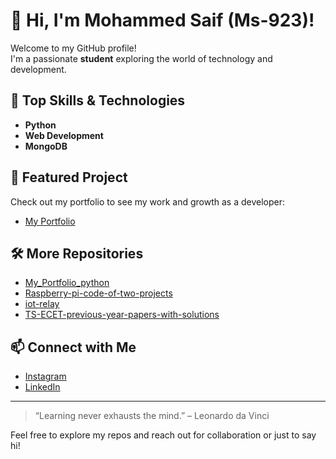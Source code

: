 # 👋 Hi, I'm Mohammed Saif (Ms-923)!

Welcome to my GitHub profile!  
I'm a passionate **student** exploring the world of technology and development.

## 🚀 Top Skills & Technologies
- **Python**
- **Web Development**
- **MongoDB**

## 🌟 Featured Project
Check out my portfolio to see my work and growth as a developer:
- [My Portfolio](https://github.com/Ms-923/My_Portfolio)

## 🛠️ More Repositories
- [My_Portfolio_python](https://github.com/Ms-923/My_Portfolio_python)
- [Raspberry-pi-code-of-two-projects](https://github.com/Ms-923/Raspberry-pi-code-of-two-projects)
- [iot-relay](https://github.com/Ms-923/iot-relay)
- [TS-ECET-previous-year-papers-with-solutions](https://github.com/Ms-923/TS-ECET-previous-year-papers-with-solutions)

## 📫 Connect with Me
- [Instagram](https://www.instagram.com/md.saif____?igsh=eGMwcGJoeWZ0bzNy&utm_source=qr)
- [LinkedIn](https://www.linkedin.com/in/mohammed-saif-hyderabad)

---

> “Learning never exhausts the mind.” – Leonardo da Vinci

Feel free to explore my repos and reach out for collaboration or just to say hi!
